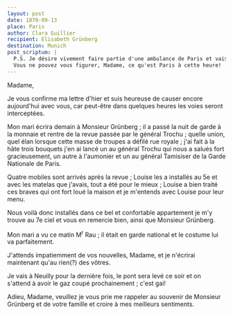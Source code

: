 ```yaml
---
layout: post
date: 1870-09-13
place: Paris
author: Clara Guillier
recipient: Elisabeth Grünberg
destination: Munich
post_scriptum: |
  P.S. Je désire vivement faire partie d'une ambulance de Paris et vais tâcher de réussir.
  Vous ne pouvez vous figurer, Madame, ce qu'est Paris à cette heure!
---
```



Madame,

Je vous confirme ma lettre d'hier et suis heureuse de causer encore aujourd'hui
avec vous, car peut-être dans quelques heures les voies seront interceptées.

Mon mari écrira demain à Monsieur Grünberg ; il a passé la nuit de garde à la
monnaie et rentre de la revue passée par le général Trochu ; quelle union, quel
élan lorsque cette masse de troupes a défilé rue royale ; j'ai fait à la hâte
trois bouquets j'en ai lancé un au général Trochu qui nous a salués fort
gracieusement, un autre à l'aumonier et un au général Tamisiser de la Garde
Nationale de Paris.

Quatre mobiles sont arrivés après la revue ; Louise les a installés au 5e et
avec les matelas que j'avais, tout a été pour le mieux ; Louise a bien traité
ces braves qui ont fort loué la maison et je m'entends avec Louise pour leur
menu.

Nous voilà donc installés dans ce bel et confortable appartement je m'y trouve
au 7e ciel et vous en remercie bien, ainsi que Monsieur Grünberg.

Mon mari a vu ce matin M<sup>r</sup> Rau ; il était en garde national et le costume lui va
parfaitement.

J'attends impatiemment de vos nouvelles, Madame, et je n'écrirai maintenant
qu'au rien(?) des vôtres.

Je vais à Neuilly pour la dernière fois, le pont sera levé ce soir et on
s'attend à avoir le gaz coupé prochainement ; c'est gai!

Adieu, Madame, veuillez je vous prie me rappeler au souvenir de Monsieur
Grünberg et de votre famille et croire à mes meilleurs sentiments.

